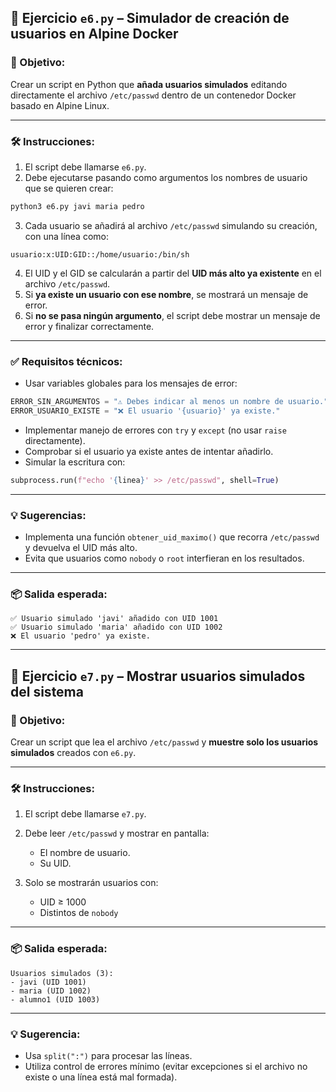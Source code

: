 ## 📘 Ejercicio `e6.py` – Simulador de creación de usuarios en Alpine Docker

### 🎯 Objetivo:

Crear un script en Python que **añada usuarios simulados** editando directamente el archivo `/etc/passwd` dentro de un contenedor Docker basado en Alpine Linux.

---

### 🛠 Instrucciones:

1. El script debe llamarse `e6.py`.
2. Debe ejecutarse pasando como argumentos los nombres de usuario que se quieren crear:

```bash
python3 e6.py javi maria pedro
```

3. Cada usuario se añadirá al archivo `/etc/passwd` simulando su creación, con una línea como:

```
usuario:x:UID:GID::/home/usuario:/bin/sh
```

4. El UID y el GID se calcularán a partir del **UID más alto ya existente** en el archivo `/etc/passwd`.
5. Si **ya existe un usuario con ese nombre**, se mostrará un mensaje de error.
6. Si **no se pasa ningún argumento**, el script debe mostrar un mensaje de error y finalizar correctamente.

---

### ✅ Requisitos técnicos:

* Usar variables globales para los mensajes de error:

```py
ERROR_SIN_ARGUMENTOS = "⚠️ Debes indicar al menos un nombre de usuario."
ERROR_USUARIO_EXISTE = "❌ El usuario '{usuario}' ya existe."
```

* Implementar manejo de errores con `try` y `except` (no usar `raise` directamente).
* Comprobar si el usuario ya existe antes de intentar añadirlo.
* Simular la escritura con:

```py
subprocess.run(f"echo '{linea}' >> /etc/passwd", shell=True)
```

---

### 💡 Sugerencias:

* Implementa una función `obtener_uid_maximo()` que recorra `/etc/passwd` y devuelva el UID más alto.
* Evita que usuarios como `nobody` o `root` interfieran en los resultados.

---

### 📦 Salida esperada:

```
✅ Usuario simulado 'javi' añadido con UID 1001
✅ Usuario simulado 'maria' añadido con UID 1002
❌ El usuario 'pedro' ya existe.
```

---

## 📘 Ejercicio `e7.py` – Mostrar usuarios simulados del sistema

### 🎯 Objetivo:

Crear un script que lea el archivo `/etc/passwd` y **muestre solo los usuarios simulados** creados con `e6.py`.

---

### 🛠 Instrucciones:

1. El script debe llamarse `e7.py`.
2. Debe leer `/etc/passwd` y mostrar en pantalla:

   * El nombre de usuario.
   * Su UID.
3. Solo se mostrarán usuarios con:

   * UID ≥ 1000
   * Distintos de `nobody`

---

### 📦 Salida esperada:

```
Usuarios simulados (3):
- javi (UID 1001)
- maria (UID 1002)
- alumno1 (UID 1003)
```

---

### 💡 Sugerencia:

* Usa `split(":")` para procesar las líneas.
* Utiliza control de errores mínimo (evitar excepciones si el archivo no existe o una línea está mal formada).

